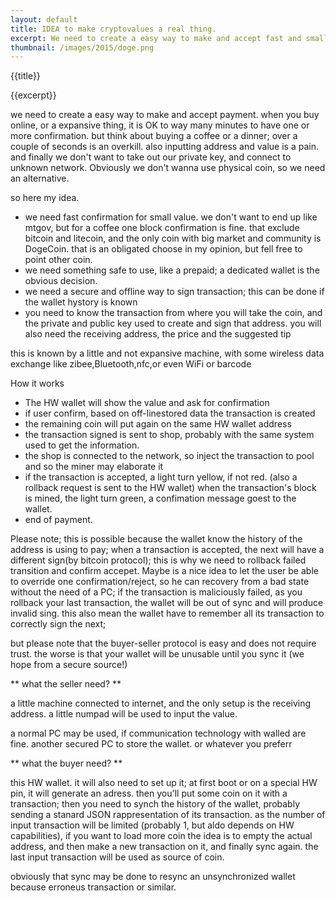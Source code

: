 ```yaml
---
layout: default
title: IDEA to make cryptovalues a real thing. 
excerpt: We need to create a easy way to make and accept fast and small payment in first person
thumbnail: /images/2015/doge.png
---
```


{{title}}

{{excerpt}}


we need to create a easy way to make and accept payment.
when you buy online, or a expansive thing, it is OK to way many minutes to have one or more confirmation.
but think about buying a coffee or a dinner; over a couple of seconds is an overkill.
also inputting address and value is a pain.
and finally we don't want to take out our private key, and connect to unknown network.
Obviously we don't wanna use physical coin, so we need an alternative.

so here my idea.

* we need fast confirmation for small value.
we don't want to end up like mtgov, but for a coffee one block confirmation is fine.
that exclude bitcoin and litecoin, and the only coin with big market and community is DogeCoin.
that is an obligated choose in my opinion, but fell free to point other coin.
* we need something safe to use, like a prepaid; a dedicated wallet is the obvious decision.
* we need a secure and offline way to sign transaction; this can be done if the wallet hystory is known
* you need to know the transaction from where you will take the coin, and the private and public key used to create and sign that address.
you will also need the receiving address, the price and the suggested tip


this is known by a little and not expansive machine, with some wireless data exchange like zibee,Bluetooth,nfc,or even WiFi or barcode

How it works

* The HW wallet will show the value and ask for confirmation
* if user confirm, based on off-linestored data the transaction is created
* the remaining coin will put again on the same HW wallet address
* the transaction signed is sent to shop, probably with the same system used to get the information.
* the shop is connected to the network, so inject the transaction to pool and so the miner may elaborate it
* if the transaction is accepted, a light turn yellow, if not red. (also a rollback request is sent to the HW wallet)
when the transaction's block is mined, the light turn green, a confimation message goest to the wallet.
* end of payment.


Please note; this is possible because the wallet know the history of the address is using to pay;
when a transaction is accepted, the next will have a different sign(by bitcoin protocol);
this is why we need to rollback failed transition and confirm accepet.
Maybe is a nice idea to let the user be able to override one confirmation/reject, so he can recovery from a bad state without the need of a PC;
if the transaction is maliciously failed, as you rollback your last transaction,
the wallet will be out of sync and will produce invalid sing.
this also mean the wallet have to remember all its transaction to correctly sign the next;

but please note that the buyer-seller protocol is easy and does not require trust.
the worse is that your wallet will be unusable until you sync it (we hope from a secure source!)


** what the seller need? **

a little machine connected to internet, and the only setup is the receiving address.
a little numpad will be used to input the value.

a normal PC may be used, if communication technology with walled are fine.
another secured PC to store the wallet. or whatever you preferr

** what the buyer need? **

this HW wallet. it will also need to set up it;
at first boot or on a special HW pin, it will generate an adress. 
then you'll put some coin on it with a transaction; 
then you need to synch the history of the wallet, probably sending a stanard JSON rappresentation of its transaction.
as the number of input transaction will be limited (probably 1, but aldo depends on HW capabilities), if you want to load more coin
the idea is to empty the actual address, and then make a new transaction on it, and finally sync again.
the last input transaction will be used as source of coin.

obviously that sync may be done to resync an unsynchronized wallet because erroneus transaction or similar.
